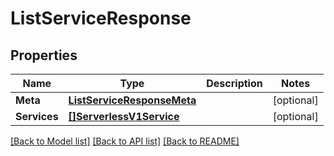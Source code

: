 # ListServiceResponse

## Properties

Name | Type | Description | Notes
------------ | ------------- | ------------- | -------------
**Meta** | [**ListServiceResponseMeta**](ListServiceResponseMeta.md) |  |[optional] 
**Services** | [**[]ServerlessV1Service**](ServerlessV1Service.md) |  |[optional] 

[[Back to Model list]](../README.md#documentation-for-models) [[Back to API list]](../README.md#documentation-for-api-endpoints) [[Back to README]](../README.md)


